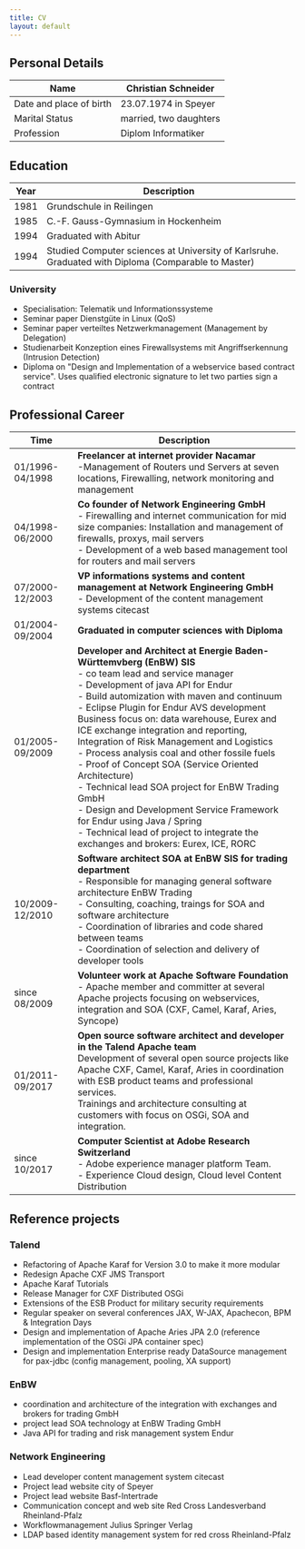 ```yaml
---
title: CV
layout: default
---
```


## Personal Details

Name | Christian Schneider
-----|------
Date and place of birth | 23.07.1974 in Speyer
Marital Status | married, two daughters
Profession | Diplom Informatiker

## Education

Year | Description
-----|------
1981 | Grundschule in Reilingen
1985 | C.-F. Gauss-Gymnasium in Hockenheim
1994 | Graduated with Abitur
1994 | Studied Computer sciences at University of Karlsruhe. Graduated with Diploma (Comparable to Master)

### University

* Specialisation: Telematik und Informationssysteme
* Seminar paper Dienstgüte in Linux (QoS)
* Seminar paper verteiltes Netzwerkmanagement (Management by Delegation)
* Studienarbeit Konzeption eines Firewallsystems mit Angriffserkennung (Intrusion Detection)
* Diploma on "Design and Implementation of a webservice based contract service". Uses qualified electronic signature to let two parties sign a contract

## Professional Career

Time | Description
---------|-------------
01/1996-04/1998 | **Freelancer at internet provider Nacamar**<br>-Management of Routers und Servers at seven locations, Firewalling, network monitoring and management
04/1998-06/2000 | **Co founder of Network Engineering GmbH**<br>- Firewalling and internet communication for mid size companies: Installation and management of firewalls, proxys, mail servers<br>- Development of a web based management tool for routers and mail servers
07/2000-12/2003 | **VP informations systems and content management at Network Engineering GmbH**<br>- Development of the content management systems citecast
01/2004-09/2004 | **Graduated in computer sciences with Diploma**
01/2005-09/2009 | **Developer and Architect at Energie Baden-Württemvberg (EnBW) SIS**<br>- co team lead and service manager<br>- Development of java API for Endur<br>- Build automization with maven and continuum<br>- Eclipse Plugin for Endur AVS development<br>Business focus on: data warehouse, Eurex and ICE exchange integration and reporting, Integration of Risk Management and Logistics<br>- Process analysis coal and other fossile fuels<br>- Proof of Concept SOA (Service Oriented  Architecture)<br>- Technical lead SOA project for EnBW Trading GmbH<br>- Design and Development Service Framework for Endur using Java / Spring<br>- Technical lead of project to integrate the exchanges and brokers: Eurex, ICE, RORC
10/2009-12/2010 | **Software architect SOA at EnBW SIS for trading department**<br>- Responsible for managing general software architecture EnBW Trading<br>- Consulting, coaching, traings for SOA and software architecture<br>- Coordination of libraries and code shared between teams<br>- Coordination of selection and delivery of developer tools
since 08/2009 | **Volunteer work at Apache Software Foundation**<br>- Apache member and committer at several Apache projects focusing on webservices, integration and SOA (CXF, Camel, Karaf, Aries, Syncope)
01/2011-09/2017 | **Open source software architect and developer in the Talend Apache team**<br>Development of several open source projects like Apache CXF, Camel, Karaf, Aries in coordination with ESB product teams and professional services.<br>Trainings and architecture consulting at customers with focus on OSGi, SOA and integration.
since 10/2017 | **Computer Scientist at Adobe Research Switzerland**<br>- Adobe experience manager platform Team.<br>- Experience Cloud design, Cloud level Content Distribution

## Reference projects

### Talend

* Refactoring of Apache Karaf for Version 3.0 to make it more modular
* Redesign Apache CXF JMS Transport
* Apache Karaf Tutorials
* Release Manager for CXF Distributed OSGi
* Extensions of the ESB Product for military security requirements
* Regular speaker on several conferences JAX, W-JAX, Apachecon, BPM & Integration Days
* Design and implementation of Apache Aries JPA 2.0 (reference implementation of the OSGi JPA container spec)
* Design and implementation Enterprise ready DataSource management for pax-jdbc (config management, pooling, XA support)

### EnBW

* coordination and architecture of the integration with exchanges and brokers for trading GmbH
* project lead SOA technology at EnBW Trading GmbH
* Java API for trading and risk management system Endur

### Network Engineering

* Lead developer content management system citecast
* Project lead website city of Speyer
* Project lead website Basf-Intertrade
* Communication concept and web site Red Cross Landesverband Rheinland-Pfalz
* Workflowmanagement Julius Springer Verlag
* LDAP based identity management system for red cross Rheinland-Pfalz
